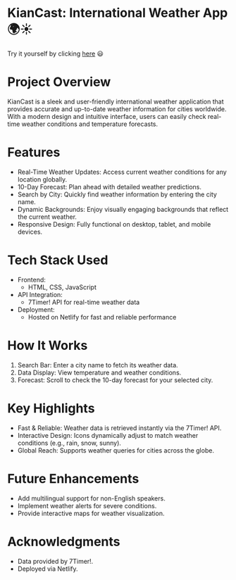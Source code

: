 # KianCast: International Weather App 🌍☀️

Try it yourself by clicking [here](https://kiancast.netlify.app) 😃

# Project Overview

KianCast is a sleek and user-friendly international weather application that provides accurate and up-to-date weather information for cities worldwide. With a modern design and intuitive interface, users can easily check real-time weather conditions and temperature forecasts.

# Features

- Real-Time Weather Updates: Access current weather conditions for any location globally.
- 10-Day Forecast: Plan ahead with detailed weather predictions.
- Search by City: Quickly find weather information by entering the city name.
- Dynamic Backgrounds: Enjoy visually engaging backgrounds that reflect the current weather.
- Responsive Design: Fully functional on desktop, tablet, and mobile devices.

# Tech Stack Used
- Frontend:
  - HTML, CSS, JavaScript
- API Integration:
  - 7Timer! API for real-time weather data
- Deployment:
  - Hosted on Netlify for fast and reliable performance

# How It Works
1. Search Bar: Enter a city name to fetch its weather data.
2. Data Display: View temperature and weather conditions.
3. Forecast: Scroll to check the 10-day forecast for your selected city.

# Key Highlights
- Fast & Reliable: Weather data is retrieved instantly via the 7Timer! API.
- Interactive Design: Icons dynamically adjust to match weather conditions (e.g., rain, snow, sunny).
- Global Reach: Supports weather queries for cities across the globe.

# Future Enhancements
- Add multilingual support for non-English speakers.
- Implement weather alerts for severe conditions.
- Provide interactive maps for weather visualization.

# Acknowledgments
- Data provided by 7Timer!.
- Deployed via Netlify.
